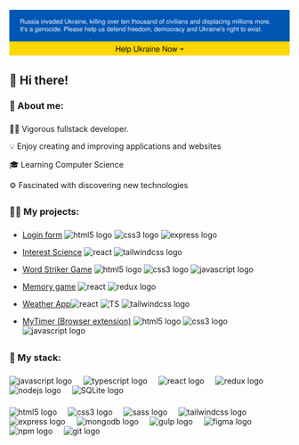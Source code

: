 [![Stand with Ukraine](https://raw.githubusercontent.com/vshymanskyy/StandWithUkraine/main/banner2-direct.svg)](https://www.standwithukraine.how/)

<h2 align="left">👋 Hi there!</h2>

###

<h3 align="left">💬 About me:</h3>

###

<p align="left"> 👨‍💻 Vigorous fullstack developer.</p>
<p align="left"> 💡 Enjoy creating and improving applications and websites</p>
<p align="left"> 🎓 Learning Computer Science</p>
<p align="left"> ⚙️ Fascinated with discovering new technologies</p>

###


<h2 align="left"></h2>

###

<h3 align="left">👨‍💻 My projects:</h3>

###


* [Login form](https://glittering-tarsier-563ce1.netlify.app/login) <img src="https://cdn.jsdelivr.net/gh/devicons/devicon/icons/html5/html5-original.svg" height="20" alt="html5 logo" title="HTML5" /> <img src="https://cdn.jsdelivr.net/gh/devicons/devicon/icons/css3/css3-original.svg" height="20" alt="css3 logo" title="CSS3" />  <img src="https://github.com/shologin/shologin/assets/136815194/4f5ab4a5-d76d-4658-a4ea-4fb60341e3fe" height="20" alt="express logo" title="Express"  />

* [Interest Science](https://eclectic-seahorse-ddb6b7.netlify.app/) <img src="https://cdn.jsdelivr.net/gh/devicons/devicon/icons/react/react-original.svg" height="20" alt="react" title="React" /> <img src="https://cdn.simpleicons.org/tailwindcss/06B6D4" height="20" alt="tailwindcss logo" title="Tailwind"/>

* [Word Striker Game](https://shologin.github.io/word-striker/) <img src="https://cdn.jsdelivr.net/gh/devicons/devicon/icons/html5/html5-original.svg" height="20" alt="html5 logo" title="HTML5" /> <img src="https://cdn.jsdelivr.net/gh/devicons/devicon/icons/css3/css3-original.svg" height="20" alt="css3 logo" title="CSS3" />  <img src="https://cdn.jsdelivr.net/gh/devicons/devicon/icons/javascript/javascript-original.svg" height="20" alt="javascript logo" title="JavaScript"  />

* [Memory game](https://sparkly-frangipane-93f29b.netlify.app/) <img src="https://cdn.jsdelivr.net/gh/devicons/devicon/icons/react/react-original.svg" height="20" alt="react" title="React" /> <img src="https://cdn.jsdelivr.net/gh/devicons/devicon/icons/redux/redux-original.svg" height="20" alt="redux logo" title="Redux & Redux Toolkit" />

* [Weather App](https://shologin.github.io/weather-app/)<img src="https://cdn.jsdelivr.net/gh/devicons/devicon/icons/react/react-original.svg" height="20" alt="react" title="React" /> <img src="https://user-images.githubusercontent.com/25181517/183890598-19a0ac2d-e88a-4005-a8df-1ee36782fde1.png" height="20" alt="TS" title="TypeScript"/> <img src="https://cdn.simpleicons.org/tailwindcss/06B6D4" height="20" alt="tailwindcss logo" title="Tailwind"/>

* [MyTimer (Browser extension)](https://github.com/shologin/my-timer) <img src="https://cdn.jsdelivr.net/gh/devicons/devicon/icons/html5/html5-original.svg" height="20" alt="html5 logo" title="HTML5" /> <img src="https://cdn.jsdelivr.net/gh/devicons/devicon/icons/css3/css3-original.svg" height="20" alt="css3 logo" title="CSS3" />  <img src="https://cdn.jsdelivr.net/gh/devicons/devicon/icons/javascript/javascript-original.svg" height="20" alt="javascript logo" title="JavaScript"  />

###

<h2 align="left"></h2>

###

<h3 align="left">🚀 My stack:</h3>

###

<div align="left">
  <img src="https://cdn.jsdelivr.net/gh/devicons/devicon/icons/javascript/javascript-original.svg" height="30" alt="javascript logo" title="JavaScript"  />
  <img width="12" />
  <img src="https://user-images.githubusercontent.com/25181517/183890598-19a0ac2d-e88a-4005-a8df-1ee36782fde1.png" height="30" alt="typescript logo" title="TypeScript"  />
  <img width="12" />
  <img src="https://cdn.jsdelivr.net/gh/devicons/devicon/icons/react/react-original.svg" height="30" alt="react logo" title="React js"  />
  <img width="12" />
  <img src="https://cdn.jsdelivr.net/gh/devicons/devicon/icons/redux/redux-original.svg" height="30" alt="redux logo" title="Redux & Redux Toolkit" />
  <img width="12" />
  <img src="https://www.cdnlogo.com/logos/n/94/nodejs-icon.svg" height="30" alt="nodejs logo" title="Node js" />
  <img width="12" /> 
  <img src=https://github.com/marwin1991/profile-technology-icons/assets/136815194/82df4543-236b-4e45-9604-5434e3faab17" height="30" alt="SQLite logo" title="SQLite" />
  <img width="12" />
</div>



###

<div align="left">
  <img src="https://cdn.jsdelivr.net/gh/devicons/devicon/icons/html5/html5-original.svg" height="30" alt="html5 logo" title="HTML5" />
  <img width="12" />
  <img src="https://cdn.jsdelivr.net/gh/devicons/devicon/icons/css3/css3-original.svg" height="30" alt="css3 logo" title="CSS3" />
  <img width="12" />
  <img src="https://cdn.jsdelivr.net/gh/devicons/devicon/icons/sass/sass-original.svg" height="30" alt="sass logo" title="SASS" />
  <img width="12" />
  <img src="https://cdn.simpleicons.org/tailwindcss/06B6D4" height="30" alt="tailwindcss logo" title="Tailwind CSS" />
  <img width="12" />
  <img src="https://user-images.githubusercontent.com/25181517/183859966-a3462d8d-1bc7-4880-b353-e2cbed900ed6.png" height="35" alt="express logo" title="Express" />
  <img width="12" />
  <img src="https://user-images.githubusercontent.com/25181517/182884177-d48a8579-2cd0-447a-b9a6-ffc7cb02560e.png" height="35" alt="mongodb logo" title="MongoDB" />
  <img width="12" />
  <img src="https://github.com/marwin1991/profile-technology-icons/assets/136815194/c49c6dbd-992a-4f14-9cf4-ff40cb5344ed" height="40" alt="gulp logo" title="Gulp" />
  <img width="12" />
  <img src="https://cdn.jsdelivr.net/gh/devicons/devicon/icons/figma/figma-original.svg" height="30" alt="figma logo" title="Figma" />
  <img width="12" />  
  <img src="https://user-images.githubusercontent.com/25181517/121401671-49102800-c959-11eb-9f6f-74d49a5e1774.png" height="30" alt="npm logo" title="npm" />
  <img width="12" />
  <img src="https://cdn.jsdelivr.net/gh/devicons/devicon/icons/git/git-original.svg" height="30" alt="git logo" title="Git & GitHub" />
</div>

###

<h2 align="left"></h2>

###
